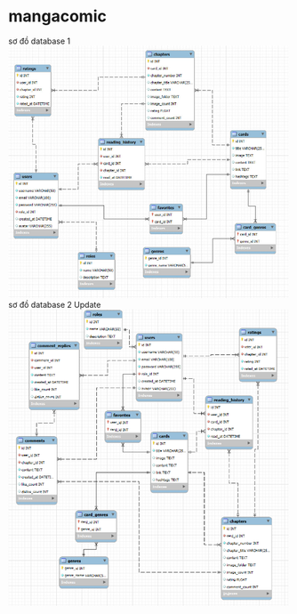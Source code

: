 # mangacomic
sơ đồ database 1
![Hình ảnh sơ đồ quan hệ Database](./README/img/1.jpg)
sơ đồ database 2 Update
![Hình ảnh sơ đồ quan hệ Database](./README/img/1.png)